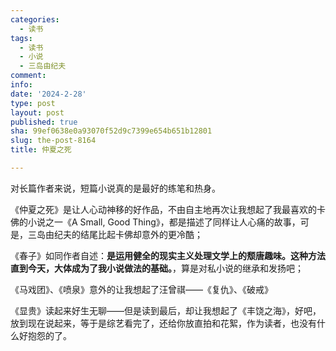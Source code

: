 ```yaml
---
categories:
  - 读书
tags:
  - 读书
  - 小说
  - 三岛由纪夫
comment: 
info: 
date: '2024-2-28'
type: post
layout: post
published: true
sha: 99ef0638e0a93070f52d9c7399e654b651b12801
slug: the-post-8164
title: 仲夏之死

---
```

对长篇作者来说，短篇小说真的是最好的练笔和热身。

《仲夏之死》是让人心动神移的好作品，不由自主地再次让我想起了我最喜欢的卡佛的小说之一《A Small, Good Thing》，都是描述了同样让人心痛的故事，可是，三岛由纪夫的结尾比起卡佛却意外的更冷酷；

《春子》如同作者自述：**是运用健全的现实主义处理文学上的颓唐趣味。这种方法直到今天，大体成为了我小说做法的基础。**，算是对私小说的继承和发扬吧；

《马戏团》、《喷泉》意外的让我想起了汪曾祺——《复仇》、《破戒》

《显贵》读起来好生无聊——但是读到最后，却让我想起了《丰饶之海》，好吧，放到现在说起来，等于是综艺看完了，还给你放直拍和花絮，作为读者，也没有什么好抱怨的了。

